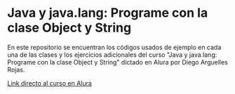 # **Java y java.lang: Programe con la clase Object y String**

<p>En este repositorio se encuentran los códigos usados de ejemplo en cada una de las clases y los ejercicios adicionales del curso "Java y java.lang: Programe con la clase Object y String" dictado en Alura por Diego Arguelles Rojas.</p>

<a href="https://app.aluracursos.com/course/java-lang-clase-object-string">Link directo al curso en Alura</a>